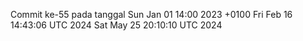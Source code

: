 Commit ke-55 pada tanggal Sun Jan 01 14:00 2023 +0100
Fri Feb 16 14:43:06 UTC 2024
Sat May 25 20:10:10 UTC 2024
